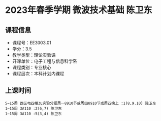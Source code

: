 # 2023年春季学期 微波技术基础 陈卫东






## 课程信息

- 课程号：EE3003.01
- 学分：3.5
- 教学类型：理论实验课
- 开课单位：电子工程与信息科学系
- 课程类别：专业核心
- 课程层次：本科计划内课程

## 上课时间

```
5~15周 西区电四楼3L实验分组周一8910节或周四8910节或周四晚上 :1(8,9,10) 陈卫东
1~15周 3A110 :2(6,7) 陈卫东
1~15周 3A110 :5(3,4) 陈卫东
```

